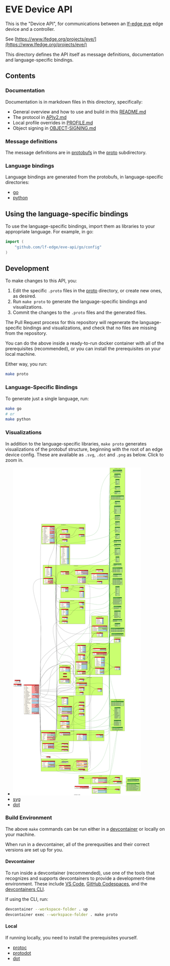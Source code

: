 # EVE Device API

This is the "Device API", for communications between an [lf-edge eve](https://github.com/lf-edge/eve) edge device
and a controller.

See [https://www.lfedge.org/projects/eve/](https://www.lfedge.org/projects/eve/)

This directory defines the API itself as message definitions, documentation and language-specific bindings.

## Contents

### Documentation

Documentation is in markdown files in this directory, specifically:

* General overview and how to use and build in this [README.md](./README.md)
* The protocol in [APIv2.md](./APIv2.md)
* Local profile overrides in [PROFILE.md](./PROFILE.md)
* Object signing in [OBJECT-SIGNING.md](./OBJECT-SIGNING.md)

### Message definitions

The message definitions are in [protobufs](https://developers.google.com/protocol-buffers/) in
the [proto](./proto) subdirectory.

### Language bindings

Language bindings are generated from the protobufs, in language-specific directories:

* [go](./go)
* [python](./python)

## Using the language-specific bindings

To use the language-specific bindings, import them as libraries to your appropriate language.
For example, in go:

```go
import (
    "github.com/lf-edge/eve-api/go/config"
)
```

## Development

To make changes to this API, you:

1. Edit the specific `.proto` files in the [proto](./proto) directory, or create new ones, as desired.
1. Run `make proto` to generate the language-specific bindings and visualizations.
1. Commit the changes to the `.proto` files and the generated files.

The Pull Request process for this repository will regenerate the language-specific bindings and visualizations,
and check that no files are missing from the repository.

You can do the above inside a ready-to-run docker container with all of the
prerequisites (recommended), or you can install the prerequisites on your
local machine.

Either way, you run:

```bash
make proto
```

### Language-Specific Bindings

To generate just a single language, run:

```bash
make go
# or
make python
```

### Visualizations

In addition to the language-specific libraries, `make proto` generates visualizations of the protobuf structure,
beginning with the root of an edge device config. These are
available as `.svg`, `.dot` and `.png` as below. Click to zoom in.

* [![png](./images/devconfig.png "protobuf structure")](./images/devconfig.png)
* [svg](./images/devconfig.svg)
* [dot](./images/devconfig.dot)

### Build Environment

The above `make` commands can be run either in a [devcontainer](http://devcontainers.github.io)
or locally on your machine.

When run in a devcontainer, all of the prerequsities and their correct versions are set up for you.

#### Devcontainer

To run inside a devcontainer (recommended), use one of the tools that recognizes and supports devcontainers
to provide a development-time environment. These include [VS Code](https://containers.dev/supporting#dev-containers),
[GitHub Codespaces](https://containers.dev/supporting#github-codespaces), and the
[devcontainers CLI](https://containers.dev/supporting#devcontainer-cli).

If using the CLI, run:

```bash
devcontainer --workspace-folder . up
devcontainer exec --workspace-folder . make proto
```

#### Local

If running locally, you need to install the prerequisites yourself.

* [protoc](https://grpc.io/docs/protoc-installation/)
* [protodot](https://github.com/seamia/protodot)
* [dot](https://graphviz.org/docs/layouts/dot/)

